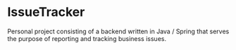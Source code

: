 # IssueTracker
 Personal project consisting of a backend written in Java / Spring that serves the purpose of reporting and tracking business issues.

